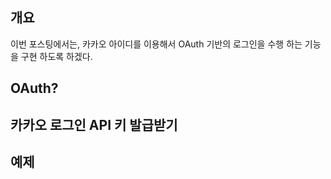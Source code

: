 ## 개요



이번 포스팅에서는, 카카오 아이디를 이용해서 OAuth 기반의 로그인을 수행 하는 기능을 구현 하도록 하겠다.









## OAuth?







## 카카오 로그인 API 키 발급받기







## 예제

